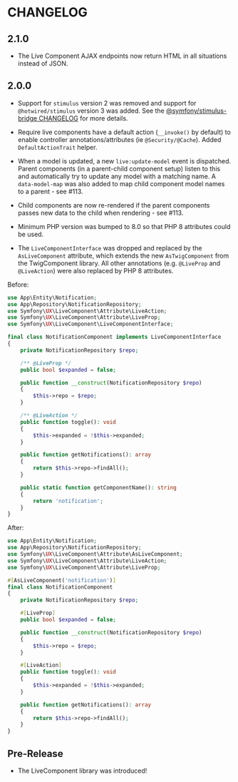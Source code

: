 # CHANGELOG

## 2.1.0

-   The Live Component AJAX endpoints now return HTML in all situations
    instead of JSON.

## 2.0.0

-   Support for `stimulus` version 2 was removed and support for `@hotwired/stimulus`
    version 3 was added. See the [@symfony/stimulus-bridge CHANGELOG](https://github.com/symfony/stimulus-bridge/blob/main/CHANGELOG.md#300)
    for more details.

-   Require live components have a default action (`__invoke()` by default) to enable
    controller annotations/attributes (ie `@Security/@Cache`). Added `DefaultActionTrait`
    helper.

-   When a model is updated, a new `live:update-model` event is dispatched. Parent
    components (in a parent-child component setup) listen to this and automatically
    try to update any model with a matching name. A `data-model-map` was also added
    to map child component model names to a parent - see #113.

-   Child components are now re-rendered if the parent components passes new data
    to the child when rendering - see #113.

-   Minimum PHP version was bumped to 8.0 so that PHP 8 attributes could be used.

-   The `LiveComponentInterface` was dropped and replaced by the `AsLiveComponent` attribute,
    which extends the new `AsTwigComponent` from the TwigComponent library. All
    other annotations (e.g. `@LiveProp` and `@LiveAction`) were also replaced by
    PHP 8 attributes.

Before:

```php
use App\Entity\Notification;
use App\Repository\NotificationRepository;
use Symfony\UX\LiveComponent\Attribute\LiveAction;
use Symfony\UX\LiveComponent\Attribute\LiveProp;
use Symfony\UX\LiveComponent\LiveComponentInterface;

final class NotificationComponent implements LiveComponentInterface
{
    private NotificationRepository $repo;

    /** @LiveProp */
    public bool $expanded = false;

    public function __construct(NotificationRepository $repo)
    {
        $this->repo = $repo;
    }

    /** @LiveAction */
    public function toggle(): void
    {
        $this->expanded = !$this->expanded;
    }

    public function getNotifications(): array
    {
        return $this->repo->findAll();
    }

    public static function getComponentName(): string
    {
        return 'notification';
    }
}
```

After:

```php
use App\Entity\Notification;
use App\Repository\NotificationRepository;
use Symfony\UX\LiveComponent\Attribute\AsLiveComponent;
use Symfony\UX\LiveComponent\Attribute\LiveAction;
use Symfony\UX\LiveComponent\Attribute\LiveProp;

#[AsLiveComponent('notification')]
final class NotificationComponent
{
    private NotificationRepository $repo;

    #[LiveProp]
    public bool $expanded = false;

    public function __construct(NotificationRepository $repo)
    {
        $this->repo = $repo;
    }

    #[LiveAction]
    public function toggle(): void
    {
        $this->expanded = !$this->expanded;
    }

    public function getNotifications(): array
    {
        return $this->repo->findAll();
    }
}
```

## Pre-Release

-   The LiveComponent library was introduced!
